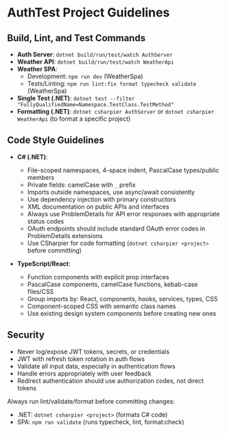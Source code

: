 # AuthTest Project Guidelines

## Build, Lint, and Test Commands
- **Auth Server**: `dotnet build/run/test/watch AuthServer`
- **Weather API**: `dotnet build/run/test/watch WeatherApi`
- **Weather SPA**: 
  - Development: `npm run dev` (WeatherSpa)
  - Tests/Linting: `npm run lint:fix format typecheck validate` (WeatherSpa)
- **Single Test (.NET)**: `dotnet test --filter "FullyQualifiedName=Namespace.TestClass.TestMethod"`
- **Formatting (.NET)**: `dotnet csharpier AuthServer` or `dotnet csharpier WeatherApi` (to format a specific project)

## Code Style Guidelines
- **C# (.NET)**: 
  - File-scoped namespaces, 4-space indent, PascalCase types/public members
  - Private fields: camelCase with `_` prefix
  - Imports outside namespaces, use async/await consistently
  - Use dependency injection with primary constructors
  - XML documentation on public APIs and interfaces
  - Always use ProblemDetails for API error responses with appropriate status codes
  - OAuth endpoints should include standard OAuth error codes in ProblemDetails extensions
  - Use CSharpier for code formatting (`dotnet csharpier <project>` before committing)

- **TypeScript/React**: 
  - Function components with explicit prop interfaces
  - PascalCase components, camelCase functions, kebab-case files/CSS
  - Group imports by: React, components, hooks, services, types, CSS
  - Component-scoped CSS with semantic class names
  - Use existing design system components before creating new ones

## Security
- Never log/expose JWT tokens, secrets, or credentials
- JWT with refresh token rotation in auth flows
- Validate all input data, especially in authentication flows
- Handle errors appropriately with user feedback
- Redirect authentication should use authorization codes, not direct tokens

Always run lint/validate/format before committing changes:
- .NET: `dotnet csharpier <project>` (formats C# code)
- SPA: `npm run validate` (runs typecheck, lint, format:check)